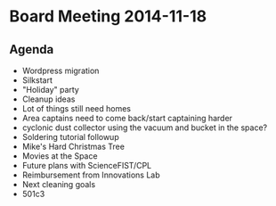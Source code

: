 Board Meeting 2014-11-18
=======

Agenda
------

- Wordpress migration
- Silkstart
- "Holiday" party
- Cleanup ideas
- Lot of things still need homes
- Area captains need to come back/start captaining harder
- cyclonic dust collector using the vacuum and bucket in the space?
- Soldering tutorial followup
- Mike's Hard Christmas Tree
- Movies at the Space
- Future plans with ScienceFIST/CPL
- Reimbursement from Innovations Lab
- Next cleaning goals
- 501c3
